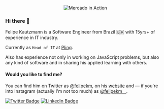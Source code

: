 <p align="center">
  <img alt="Mercado in Action" src="https://media-exp1.licdn.com/dms/image/C4D1BAQE5YC5OL09Jag/company-background_10000/0?e=2159024400&v=beta&t=XPQz52zoaUew2xolBL0Slq5QYXv3_OOKkLiGxJH7utc">
</p>

### Hi there 👋

Felipe Kautzmann is a Software Engineer from Brazil 🇧🇷 with 15yrs+ of experience in IT industry.

Currently as `Head of IT` at [Pling](https://pling.net.br).

Also has experience not only in working on JavaScript problems, but also any kind of software and in sharing his applied learning with others.

#### Would you like to find me?

You can find him on Twitter as <a target="_blank" href="https://twitter.com/felipekm">@felipekm</a>, on his [website](https://felipekm.me) and — if you're into Instagram (actually I'm not too much) as <a target="_blank" href="https://instagram.com/felipekm__">@felipekm__</a>.

[![Twitter Badge](https://img.shields.io/badge/-Twitter-1ca0f1?style=flat-square&labelColor=1ca0f1&logo=twitter&logoColor=white&link=https://twitter.com/felipekm)](https://twitter.com/felipekm)
[![Linkedin Badge](https://img.shields.io/badge/-LinkedIn-blue?style=flat-square&logo=Linkedin&logoColor=white&link=https://www.linkedin.com/in/felipekm)](https://www.linkedin.com/in/felipekm)

